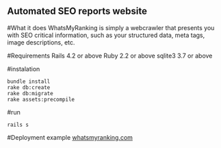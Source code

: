 Automated SEO reports website
----------

#What it does
WhatsMyRanking is simply a webcrawler that presents you with SEO critical information, such as your structured data, meta tags, image descriptions, etc.

#Requirements
Rails 4.2 or above
Ruby 2.2 or above
sqlite3 3.7 or above

#instalation
```
bundle install
rake db:create
rake db:migrate
rake assets:precompile
```
#run
```
rails s
```
#Deployment example
[whatsmyranking.com](http://whatsmyranking.com)